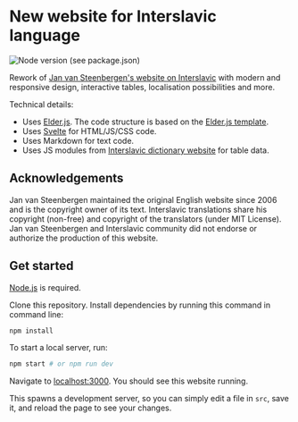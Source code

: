 # New website for Interslavic language

<img src="https://img.shields.io/badge/dynamic/json?color=brightgreen&label=Node&query=engines.node&url=https%3A%2F%2Fraw.githubusercontent.com%2Felderjs%2Ftemplate%2Fmaster%2Fpackage.json" alt="Node version (see package.json)" />

Rework of [Jan van Steenbergen's website on Interslavic](http://steen.free.fr/interslavic/) with modern and responsive design, interactive tables, localisation possibilities and more.

Technical details:
- Uses [Elder.js](https://elderguide.com/tech/elderjs/). The code structure is based on the [Elder.js template](https://github.com/elderjs/template).
- Uses [Svelte](https://svelte.dev/) for HTML/JS/CSS code.
- Uses Markdown for text code.
- Uses JS modules from [Interslavic dictionary website](https://github.com/sonic16x/interslavic) for table data.

## Acknowledgements

Jan van Steenbergen maintained the original English website since 2006 and is the copyright owner of its text. Interslavic translations share his copyright (non-free) and copyright of the translators (under MIT License). Jan van Steenbergen and Interslavic community did not endorse or authorize the production of this website.

## Get started

[Node.js](https://nodejs.org/en/) is required.

Clone this repository. Install dependencies by running this command in command line:

```bash
npm install
```

To start a local server, run:

```bash
npm start # or npm run dev
```

Navigate to [localhost:3000](http://localhost:3000). You should see this website running.

This spawns a development server, so you can simply edit a file in `src`, save it, and reload the page to see your changes.